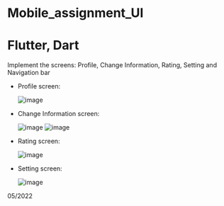# Mobile_assignment_UI
# Flutter, Dart
Implement the screens: Profile, Change Information, Rating, Setting and Navigation bar


* Profile screen:

  ![image](https://github.com/hoductrihcmut123/Mobile_assignment_UI/assets/76983358/0560a896-f585-484b-aaf7-4c5e3abbe7e3)


* Change Information screen:

  ![image](https://github.com/hoductrihcmut123/Mobile_assignment_UI/assets/76983358/b915d060-9fde-4205-81db-7d17b7d050b3)
  ![image](https://github.com/hoductrihcmut123/Mobile_assignment_UI/assets/76983358/a808d1dc-a257-497e-891a-34b1ef6956f4)


* Rating screen:

  ![image](https://github.com/hoductrihcmut123/Mobile_assignment_UI/assets/76983358/40a093a4-e31b-4854-8e97-f53112c29a5c)


* Setting screen:

  ![image](https://github.com/hoductrihcmut123/Mobile_assignment_UI/assets/76983358/2f2968b1-6cce-4800-9aef-9411bd4a9857)


05/2022


